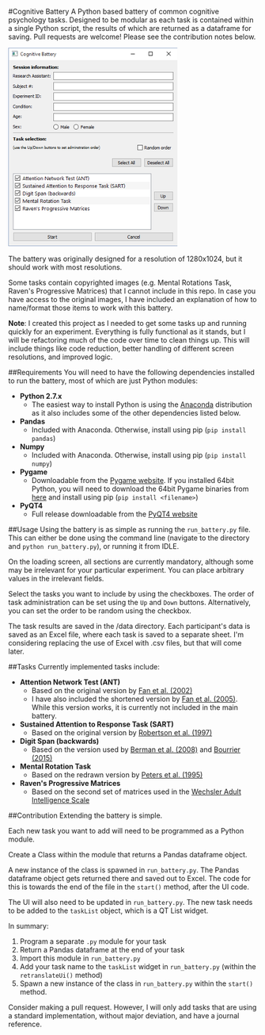 #Cognitive Battery
A Python based battery of common cognitive psychology tasks. Designed to be modular as each task is contained within a single Python script, the results of which are returned as a dataframe for saving. Pull requests are welcome! Please see the contribution notes below.

![Battery loading screen](/images/load_screen.png)

The battery was originally designed for a resolution of 1280x1024, but it should work with most resolutions.

Some tasks contain copyrighted images (e.g. Mental Rotations Task, Raven's Progressive Matrices) that I cannot include in this repo. In case you have access to the original images, I have included an explanation of how to name/format those items to work with this battery.

**Note**: I created this project as I needed to get some tasks up and running quickly for an experiment. Everything is fully functional as it stands, but I will be refactoring much of the code over time to clean things up. This will include things like code reduction, better handling of different screen resolutions, and improved logic.

##Requirements
You will need to have the following dependencies installed to run the battery, most of which are just Python modules:

* **Python 2.7.x**
  - The easiest way to install Python is using the [Anaconda](https://www.continuum.io/downloads) distribution as it also includes some of the other dependencies listed below.
* **Pandas**
  - Included with Anaconda. Otherwise, install using pip (`pip install pandas`)
* **Numpy**
  - Included with Anaconda. Otherwise, install using pip (`pip install numpy`)
* **Pygame**
  - Downloadable from the [Pygame website](http://www.pygame.org/download.shtml). If you installed 64bit Python, you will need to download the 64bit Pygame binaries from [here](http://www.lfd.uci.edu/~gohlke/pythonlibs/#pygame) and install using pip (`pip install <filename>`)
* **PyQT4**
  - Full release downloadable from the [PyQT4 website](https://www.riverbankcomputing.com/software/pyqt/download)

##Usage
Using the battery is as simple as running the `run_battery.py` file. This can either be done using the command line (navigate to the directory and `python run_battery.py`), or running it from IDLE.

On the loading screen, all sections are currently mandatory, although some may be irrelevant for your particular experiment. You can place arbitrary values in the irrelevant fields.

Select the tasks you want to include by using the checkboxes. The order of task administration can be set using the `Up` and `Down` buttons. Alternatively, you can set the order to be random using the checkbox.

The task results are saved in the /data directory. Each participant's data is saved as an Excel file, where each task is saved to a separate sheet. I'm considering replacing the use of Excel with .csv files, but that will come later.

##Tasks
Currently implemented tasks include:

* **Attention Network Test (ANT)**
  - Based on the original version by [Fan et al. (2002)](http://www.mitpressjournals.org/doi/abs/10.1162/089892902317361886#.VlEwI9irSHs)
  - I have also included the shortened version by [Fan et al. (2005)](http://www.sciencedirect.com/science/article/pii/S1053811905000984). While this version works, it is currently not included in the main battery.
* **Sustained Attention to Response Task (SART)**
  - Based on the original version by [Robertson et al. (1997)](http://www.sciencedirect.com/science/article/pii/S0028393297000158)
* **Digit Span (backwards)**
  - Based on the version used by [Berman et al. (2008)](http://pss.sagepub.com/content/19/12/1207) and [Bourrier (2015)](https://open.library.ubc.ca/cIRcle/collections/ubctheses/24/items/1.0166677)
* **Mental Rotation Task**
  - Based on the redrawn version by [Peters et al. (1995)](http://www.ncbi.nlm.nih.gov/pubmed/7546667)
* **Raven's Progressive Matrices**
  - Based on the second set of matrices used in the [Wechsler Adult Intelligence Scale](https://en.wikipedia.org/wiki/Wechsler_Adult_Intelligence_Scale#WAIS-IV)

##Contribution
Extending the battery is simple.

Each new task you want to add will need to be programmed as a Python module.

Create a Class within the module that returns a Pandas dataframe object.

A new instance of the class is spawned in `run_battery.py`. The Pandas dataframe object gets returned there and saved out to Excel. The code for this is towards the end of the file in the `start()` method, after the UI code.

The UI will also need to be updated in `run_battery.py`. The new task needs to be added to the `taskList` object, which is a QT List widget.

In summary:

1. Program a separate `.py` module for your task
2. Return a Pandas dataframe at the end of your task
3. Import this module in `run_battery.py`
4. Add your task name to the `taskList` widget in `run_battery.py` (within the `retranslateUi()` method)
5. Spawn a new instance of the class in `run_battery.py` within the `start()` method.

Consider making a pull request. However, I will only add tasks that are using a standard implementation, without major deviation, and have a journal reference.
